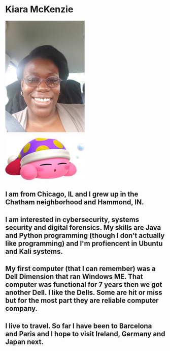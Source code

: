# Kiara McKenzie
<img src="https://github.com/KiaraMcKenzie/ITMO453/blob/main/images/Me.jpg" width ="250" height="350">

![alt text](https://github.com/KiaraMcKenzie/ITMO453/blob/main/images/kirby.jpg)

## I am from Chicago, IL and I grew up in the Chatham neighborhood and Hammond, IN.
## I am interested in cybersecurity, systems security and digital forensics. My skills are Java and Python programming (though I don't actually like programming) and I'm profiencent in Ubuntu and Kali systems. 
## My first computer (that I can remember) was a Dell Dimension that ran Windows ME. That computer was functional for 7 years then we got another Dell. I like the Dells. Some are hit or miss but for the most part they are reliable computer company.
## I live to travel. So far I have been to Barcelona and Paris and I hope to visit Ireland, Germany and Japan next. 
